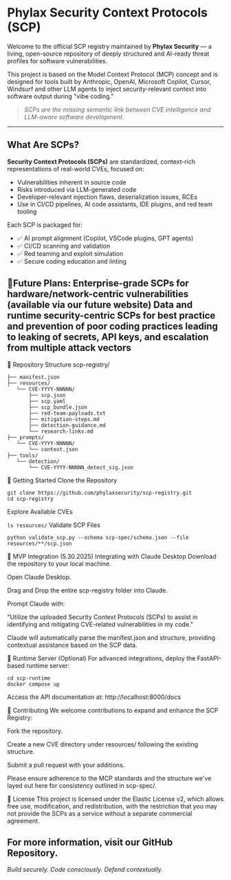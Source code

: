 # Phylax Security Context Protocols (SCP)

Welcome to the official SCP registry maintained by **Phylax Security** — a living, open-source repository of deeply structured and AI-ready threat profiles for software vulnerabilities.

This project is based on the Model Context Protocol (MCP) concept and is designed for tools built by Anthropic, OpenAI, Microsoft Copilot, Cursor, Windsurf and other LLM agents to inject security-relevant context into software output during "vibe coding."

> _SCPs are the missing semantic link between CVE intelligence and LLM-aware software development._

---

## What Are SCPs?

**Security Context Protocols (SCPs)** are standardized, context-rich representations of real-world CVEs, focused on:

- Vulnerabilities inherent in source code
- Risks introduced via LLM-generated code
- Developer-relevant injection flaws, deserialization issues, RCEs
- Use in CI/CD pipelines, AI code assistants, IDE plugins, and red team tooling

Each SCP is packaged for:

- ✅ AI prompt alignment (Copilot, VSCode plugins, GPT agents)
- ✅ CI/CD scanning and validation
- ✅ Red teaming and exploit simulation
- ✅ Secure coding education and linting

🔮Future Plans:
Enterprise-grade SCPs for hardware/network-centric vulnerabilities (available via our future website)
Data and runtime security-centric SCPs for best practice and prevention of poor coding practices leading to leaking of secrets, API keys, and escalation from multiple attack vectors
---

📁 Repository Structure
scp-registry/
```
├── manifest.json
├── resources/
   └── CVE-YYYY-NNNNN/
       ├── scp.json
       ├── scp.yaml
       ├── scp_bundle.json
       ├── red-team-payloads.txt
       ├── mitigation-steps.md
       ├── detection-guidance.md
       └── research-links.md
├── prompts/
   └── CVE-YYYY-NNNNN/
       └── context.json
├── tools/
   └── detection/
       └── CVE-YYYY-NNNNN_detect_sig.json
```

🚀 Getting Started
Clone the Repository
```
git clone https://github.com/phylaxsecurity/scp-registry.git
cd scp-registry
```
Explore Available CVEs


```ls resources/```
Validate SCP Files
```
python validate_scp.py --schema scp-spec/schema.json --file resources/**/scp.json
```

🧠 MVP Integration (5.30.2025) Integrating with Claude Desktop
Download the repository to your local machine.

Open Claude Desktop.

Drag and Drop the entire scp-registry folder into Claude.

Prompt Claude with:

"Utilize the uploaded Security Context Protocols (SCPs) to assist in identifying and mitigating CVE-related vulnerabilities in my code."

Claude will automatically parse the manifest.json and structure, providing contextual assistance based on the SCP data.

🔧 Runtime Server (Optional)
For advanced integrations, deploy the FastAPI-based runtime server:
```
cd scp-runtime
docker compose up
```
Access the API documentation at: http://localhost:8000/docs

🤝 Contributing
We welcome contributions to expand and enhance the SCP Registry:

Fork the repository.

Create a new CVE directory under resources/ following the existing structure.

Submit a pull request with your additions.

Please ensure adherence to the MCP standards and the structure we've layed out here for consistency outlined in scp-spec/.

📄 License
This project is licensed under the Elastic License v2, which allows free use, modification, and redistribution, with the restriction that you may not provide the SCPs as a service without a separate commercial agreement.

For more information, visit our GitHub Repository.
---

*Build securely. Code consciously. Defend contextually.*  
